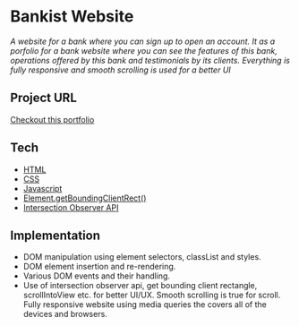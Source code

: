 # Bankist Website

_A website for a bank where you can sign up to open an account. It as a porfolio for a bank website where you can see the features of this bank, operations offered by this bank and testimonials by its clients. Everything is fully responsive and smooth scrolling is used for a better UI_

## Project URL

[Checkout this portfolio](https://best-bankist-app.netlify.app)

## Tech

- [HTML](https://developer.mozilla.org/en-US/docs/Web/HTML)
- [CSS](https://developer.mozilla.org/en-US/docs/Web/CSS)
- [Javascript](https://developer.mozilla.org/en-US/docs/Web/JavaScript)
- [Element.getBoundingClientRect()](https://developer.mozilla.org/en-US/docs/Web/API/Element/getBoundingClientRect)
- [Intersection Observer API](https://developer.mozilla.org/en-US/docs/Web/API/Intersection_Observer_API)

## Implementation

- DOM manipulation using element selectors, classList and styles.
- DOM element insertion and re-rendering.
- Various DOM events and their handling.
- Use of intersection observer api, get bounding client rectangle, scrollIntoView etc. for better UI/UX. Smooth scrolling is true for scroll. Fully responsive website using media queries
  the covers all of the devices and browsers.
